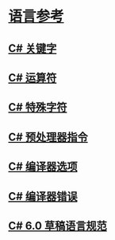 # [语言参考](index.md)
## [C# 关键字](keywords/)
## [C# 运算符](operators/)
## [C# 特殊字符](tokens/)

## [C# 预处理器指令](preprocessor-directives/)
## [C# 编译器选项](compiler-options/)
## [C# 编译器错误](compiler-messages/)
## [C# 6.0 草稿语言规范](language-specification/)
